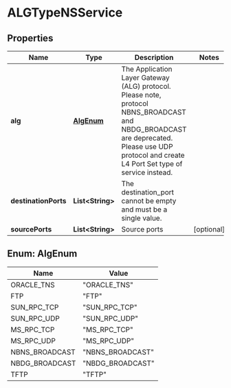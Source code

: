 # ALGTypeNSService

## Properties
Name | Type | Description | Notes
------------ | ------------- | ------------- | -------------
**alg** | [**AlgEnum**](#AlgEnum) | The Application Layer Gateway (ALG) protocol. Please note, protocol NBNS_BROADCAST and NBDG_BROADCAST are  deprecated. Please use UDP protocol and create L4 Port Set type of service instead.  | 
**destinationPorts** | **List&lt;String&gt;** | The destination_port cannot be empty and must be a single value. | 
**sourcePorts** | **List&lt;String&gt;** | Source ports |  [optional]

<a name="AlgEnum"></a>
## Enum: AlgEnum
Name | Value
---- | -----
ORACLE_TNS | &quot;ORACLE_TNS&quot;
FTP | &quot;FTP&quot;
SUN_RPC_TCP | &quot;SUN_RPC_TCP&quot;
SUN_RPC_UDP | &quot;SUN_RPC_UDP&quot;
MS_RPC_TCP | &quot;MS_RPC_TCP&quot;
MS_RPC_UDP | &quot;MS_RPC_UDP&quot;
NBNS_BROADCAST | &quot;NBNS_BROADCAST&quot;
NBDG_BROADCAST | &quot;NBDG_BROADCAST&quot;
TFTP | &quot;TFTP&quot;
